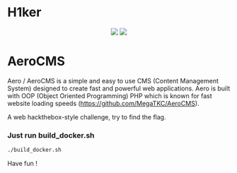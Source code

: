 
# H1ker
<p align=center>
<a target="_blank" href="LICENSE" title="License: MIT"><img src="https://img.shields.io/badge/License-MIT-blue.svg"></a>
<a target="_blank" href="AeroCMS" title="AeroCMS"><img src="https://img.shields.io/badge/cms-latest-purple"></a>
</p>

# AeroCMS
Aero / AeroCMS is a simple and easy to use CMS (Content Management System) designed to create fast and powerful web applications. Aero is built with OOP (Object Oriented Programming) PHP which is known for fast website loading speeds (https://github.com/MegaTKC/AeroCMS).


A web hackthebox-style challenge, try to find the flag.

### Just run build_docker.sh 
```bash
./build_docker.sh
```
Have fun !
